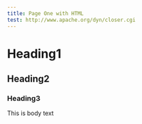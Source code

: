 ```yaml
---
title: Page One with HTML
test: http://www.apache.org/dyn/closer.cgi
---
```

# Heading1

## Heading2

### Heading3

This is body text
